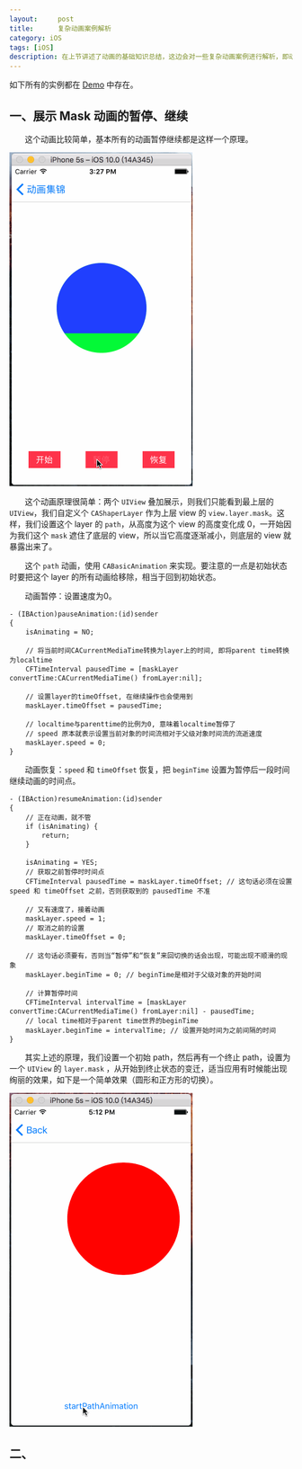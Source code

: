 ```yaml
---
layout:     post
title:      复杂动画案例解析 
category: iOS
tags: [iOS]
description: 在上节讲述了动画的基础知识总结，这边会对一些复杂动画案例进行解析，即动画基础知识的应用
---
```


如下所有的实例都在 [Demo](https://github.com/benlinhuo/AnimationSet) 中存在。

## 一、展示 Mask 动画的暂停、继续

&nbsp;&nbsp;&nbsp;&nbsp;&nbsp;&nbsp;&nbsp;这个动画比较简单，基本所有的动画暂停继续都是这样一个原理。

![动画暂停继续的演示](/assets/images/pauseAnimation.gif)

&nbsp;&nbsp;&nbsp;&nbsp;&nbsp;&nbsp;&nbsp;这个动画原理很简单：两个 `UIView` 叠加展示，则我们只能看到最上层的 `UIView`，我们自定义个 `CAShaperLayer` 作为上层 view 的 `view.layer.mask`。这样，我们设置这个 layer 的 `path`，从高度为这个 view 的高度变化成 0，一开始因为我们这个 `mask` 遮住了底层的 view，所以当它高度逐渐减小，则底层的 view 就暴露出来了。

&nbsp;&nbsp;&nbsp;&nbsp;&nbsp;&nbsp;&nbsp;这个 `path` 动画，使用 `CABasicAnimation` 来实现。要注意的一点是初始状态时要把这个 layer 的所有动画给移除，相当于回到初始状态。

&nbsp;&nbsp;&nbsp;&nbsp;&nbsp;&nbsp;&nbsp;动画暂停：设置速度为0。

```
- (IBAction)pauseAnimation:(id)sender
{
    isAnimating = NO;
    
    // 将当前时间CACurrentMediaTime转换为layer上的时间, 即将parent time转换为localtime
    CFTimeInterval pausedTime = [maskLayer convertTime:CACurrentMediaTime() fromLayer:nil];
    
    // 设置layer的timeOffset, 在继续操作也会使用到
    maskLayer.timeOffset = pausedTime;
    
    // localtime与parenttime的比例为0, 意味着localtime暂停了
    // speed 原本就表示设置当前对象的时间流相对于父级对象时间流的流逝速度
    maskLayer.speed = 0;
}
```

&nbsp;&nbsp;&nbsp;&nbsp;&nbsp;&nbsp;&nbsp;动画恢复：`speed` 和 `timeOffset` 恢复，把 `beginTime` 设置为暂停后一段时间继续动画的时间点。

```
- (IBAction)resumeAnimation:(id)sender
{
    // 正在动画，就不管
    if (isAnimating) {
        return;
    }
    
    isAnimating = YES;
    // 获取之前暂停时时间点
    CFTimeInterval pausedTime = maskLayer.timeOffset; // 这句话必须在设置 speed 和 timeOffset 之前，否则获取到的 pausedTime 不准
    
    // 又有速度了，接着动画
    maskLayer.speed = 1;
    // 取消之前的设置
    maskLayer.timeOffset = 0;
    
    // 这句话必须要有，否则当“暂停”和“恢复”来回切换的话会出现，可能出现不顺滑的现象
    maskLayer.beginTime = 0; // beginTime是相对于父级对象的开始时间
    
    // 计算暂停时间
    CFTimeInterval intervalTime = [maskLayer convertTime:CACurrentMediaTime() fromLayer:nil] - pausedTime;
    // local time相对于parent time世界的beginTime
    maskLayer.beginTime = intervalTime; // 设置开始时间为之前间隔的时间
}
```

&nbsp;&nbsp;&nbsp;&nbsp;&nbsp;&nbsp;&nbsp;其实上述的原理，我们设置一个初始 path，然后再有一个终止 path，设置为一个 `UIView` 的 `layer.mask` ，从开始到终止状态的变迁，适当应用有时候能出现绚丽的效果，如下是一个简单效果（圆形和正方形的切换）。

![圆形和方形的来回切换动画](/assets/images/pathAnimation.gif)

## 二、